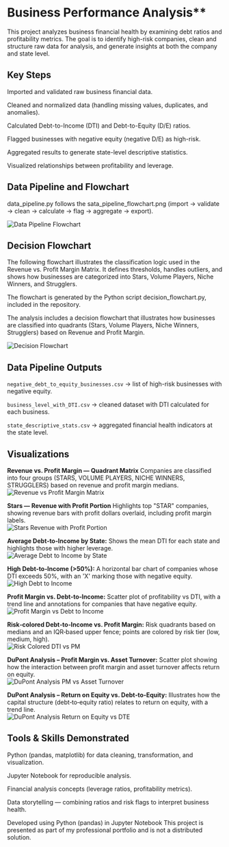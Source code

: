 # Business Performance Analysis**

This project analyzes business financial health by examining debt ratios and profitability metrics. The goal is to identify high-risk companies, clean and structure raw data for analysis, and generate insights at both the company and state level.

## Key Steps

Imported and validated raw business financial data.

Cleaned and normalized data (handling missing values, duplicates, and anomalies).

Calculated Debt-to-Income (DTI) and Debt-to-Equity (D/E) ratios.

Flagged businesses with negative equity (negative D/E) as high-risk.

Aggregated results to generate state-level descriptive statistics.

Visualized relationships between profitability and leverage.

## Data Pipeline and Flowchart

data_pipeline.py follows the sata_pipeline_flowchart.png
(import → validate → clean → calculate → flag → aggregate → export).

![Data Pipeline Flowchart](figures/data_pipeline_flowchart.png)

## Decision Flowchart

The following flowchart illustrates the classification logic used in the Revenue vs. Profit Margin Matrix. It defines thresholds, handles outliers, and shows how businesses are categorized into Stars, Volume Players, Niche Winners, and Strugglers.

The flowchart is generated by the Python script decision_flowchart.py, included in the repository.

The analysis includes a decision flowchart that illustrates how businesses are classified into quadrants (Stars, Volume Players, Niche Winners, Strugglers) based on Revenue and Profit Margin.

![Decision Flowchart](figures/decision_flowchart.png)

## Data Pipeline Outputs

`negative_debt_to_equity_businesses.csv` → list of high-risk businesses with negative equity.

`business_level_with_DTI.csv` → cleaned dataset with DTI calculated for each business.

`state_descriptive_stats.csv` → aggregated financial health indicators at the state level.

## Visualizations

**Revenue vs. Profit Margin — Quadrant Matrix**
Companies are classified into four groups (STARS, VOLUME PLAYERS, NICHE WINNERS, STRUGGLERS) based on revenue and profit margin medians.  
   ![Revenue vs Profit Margin Matrix](figures/revenue_vs_pm_matrix.png)
   
**Stars — Revenue with Profit Portion**
   Highlights top "STAR" companies, showing revenue bars with profit dollars overlaid, including profit margin labels.  
   ![Stars Revenue with Profit Portion](figures/star_businesses.png)

**Average Debt‑to‑Income by State:** Shows the mean DTI for each state and highlights those with higher leverage.  
  ![Average Debt to Income by State](figures/avg_dti_by_state.png)

**High Debt‑to‑Income (>50%):** A horizontal bar chart of companies whose DTI exceeds 50%, with an 'X' marking those with negative equity.  
  ![High Debt to Income](figures/high_dti.png)

**Profit Margin vs. Debt‑to‑Income:** Scatter plot of profitability vs DTI, with a trend line and annotations for companies that have negative equity.  
  ![Profit Margin vs Debt to Income](figures/pm_vs_dti.png)

**Risk‑colored Debt‑to‑Income vs. Profit Margin:** Risk quadrants based on medians and an IQR‑based upper fence; points are colored by risk tier (low, medium, high).  
  ![Risk Colored DTI vs PM](figures/risk_colored_dti_vs_pm.png)

**DuPont Analysis – Profit Margin vs. Asset Turnover:** Scatter plot showing how the interaction between profit margin and asset turnover affects return on equity.  
  ![DuPont Analysis PM vs Asset Turnover](figures/dupont_analysis_pm_vs_asset_turnover.png)

**DuPont Analysis – Return on Equity vs. Debt‑to‑Equity:** Illustrates how the capital structure (debt‑to‑equity ratio) relates to return on equity, with a trend line.  
  ![DuPont Analysis Return on Equity vs DTE](figures/dupont_analysis_return_on_equity_vs_dte.png)
   
## Tools & Skills Demonstrated 

Python (pandas, matplotlib) for data cleaning, transformation, and visualization.

Jupyter Notebook for reproducible analysis.

Financial analysis concepts (leverage ratios, profitability metrics).

Data storytelling — combining ratios and risk flags to interpret business health.

Developed using Python (pandas) in Jupyter Notebook This project is presented as part of my professional portfolio and is not a distributed solution.
